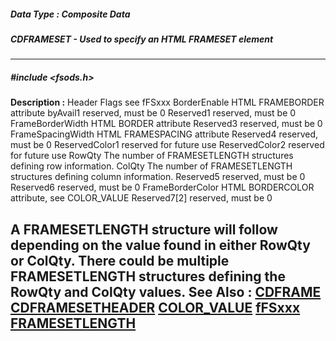 ##### Data Type : Composite Data
##### CDFRAMESET - Used to specify an HTML FRAMESET element
---
##### #include <fsods.h>
**Description :**
Header
Flags   see fFSxxx
BorderEnable  HTML FRAMEBORDER attribute
byAvail1   reserved, must be 0
Reserved1   reserved, must be 0
FrameBorderWidth  HTML BORDER attribute
Reserved3   reserved, must be 0
FrameSpacingWidth HTML FRAMESPACING attribute
Reserved4   reserved, must be 0
ReservedColor1  reserved for future use
ReservedColor2  reserved for future use
RowQty   The number of FRAMESETLENGTH structures defining row information.
ColQty   The number of FRAMESETLENGTH structures defining column information.
Reserved5   reserved, must be 0
Reserved6   reserved, must be 0
FrameBorderColor  HTML BORDERCOLOR attribute, see COLOR_VALUE
Reserved7[2]  reserved, must be 0

A FRAMESETLENGTH structure will follow depending on the value found in either 
RowQty or ColQty.  There could be multiple FRAMESETLENGTH structures defining 
the RowQty and ColQty values.
**See Also :**
[CDFRAME](D:/md_files/CDFRAME.md)
[CDFRAMESETHEADER](D:/md_files/CDFRAMESETHEADER.md)
[COLOR_VALUE](D:/md_files/COLOR_VALUE.md)
[fFSxxx](D:/md_files/fFSxxx.md)
[FRAMESETLENGTH](D:/md_files/FRAMESETLENGTH.md)
---

